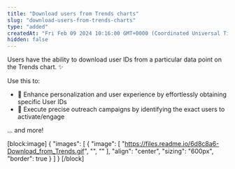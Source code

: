 ```yaml
---
title: "Download users from Trends charts"
slug: "download-users-from-trends-charts"
type: "added"
createdAt: "Fri Feb 09 2024 10:16:00 GMT+0000 (Coordinated Universal Time)"
hidden: false
---
```

Users have the ability to download user IDs from a particular data point on the Trends chart. :sparkles:

Use this to:

- :muscle: Enhance personalization and user experience by effortlessly obtaining specific User IDs
- :dart: Execute precise outreach campaigns by identifying the exact users to activate/engage

... and more!

[block:image]
{
  "images": [
    {
      "image": [
        "https://files.readme.io/6d8c8a6-Download_from_Trends.gif",
        "",
        ""
      ],
      "align": "center",
      "sizing": "600px",
      "border": true
    }
  ]
}
[/block]